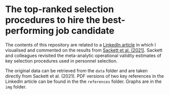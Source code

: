 # The top-ranked selection procedures to hire the best-performing job candidate
The contents of this repository are related to a [LinkedIn article](https://www.linkedin.com/pulse/top-ranked-selection-tools-hire-best-performing-louis-lippens) in which I visualised and commented on the results from [Sackett et al. (2021)](https://doi.org/10.1037/apl0000994). Sackett and colleagues revisited the meta-analytic operational validity estimates of key selection procedures used in personnel selection.

The original data can be retrieved from the `data` folder and are taken directly from Sackett et al. (2021). PDF versions of two key references in the LinkedIn article can be found in the the `references` folder. Graphs are in the `img` folder.